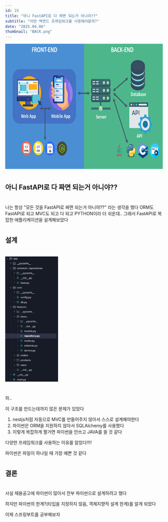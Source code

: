 ```yaml
---
id: 19
title: "아니 FastAPI로 다 짜면 되는거 아니야??"
subtitle: "어떤 백엔드 프레임워크를 사용해야할까?"
date: "2025.04.06"
thumbnail: "BACK.png"
---
```

<img src="../../static/image/BACK.png" height="400">

#
## 아니 FastAPI로 다 짜면 되는거 아니야??
#

나는 항상 "모든 것을 FastAPI로 짜면 되는거 아니야??" 라는 생각을 했다
ORM도 FastAPI로 되고 MVC도 되고 다 되고 PYTHON이라 더 쉬운데..
그래서 FastAPI로 복잡한 애플리케이션을 설계해보았다

#
## 설계
#

<img src="../../static/image/Folder.png" height="400">

#

하..

이 구조를 만드는데까지 많은 문제가 있었다

1. nestjs처럼 자동으로 MVC를 만들어주지 않아서 스스로 설계해야한다
2. 파이썬은 ORM을 지원하지 않아서 SQLAlchemy를 사용했다
3. 이렇게 복잡하게 짤거면 파이썬을 안쓰고 JAVA를 쓸 것 같다

다양한 프레임워크를 사용하는 이유를 알았다!!!!

파이썬은 파일이 하나일 때 가장 예쁜 것 같다

#
## 결론
#

사실 채용공고에 파이썬이 많아서 전부 파이썬으로 설계하려고 했다


하지만 파이썬의 한계?(타입을 지정하지 않음, 객체지향적 설계 한계)를 알게 되었다


이제 스프링부트를 공부해보자